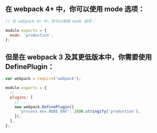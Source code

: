 ## 在 webpack 4+ 中，你可以使用 mode 选项：

```js
// 在 webpack 4+ 中，你可以使用 mode 选项：

module.exports = {
  mode: 'production',
};
```

## 但是在 webpack 3 及其更低版本中，你需要使用 DefinePlugin：

```js
var webpack = require('webpack');

module.exports = {
  // ...
  plugins: [
    // ...
    new webpack.DefinePlugin({
      'process.env.NODE_ENV': JSON.stringify('production'),
    }),
  ],
};
```
